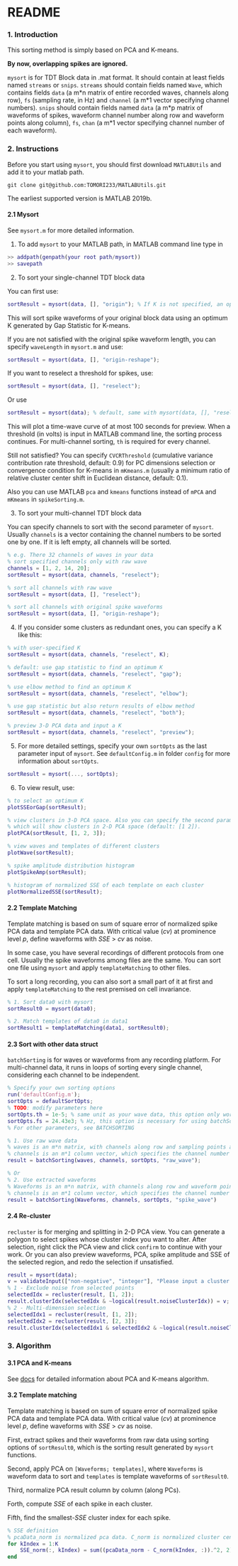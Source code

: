 # README

### 1. Introduction

This sorting method is simply based on PCA and K-means.

**By now, overlapping spikes are ignored.**

`mysort` is for TDT Block data in .mat format. It should contain at least fields named `streams` or `snips`. `streams` should contain fields named `Wave`, which contains fields `data` (a m\*n matrix of entire recorded waves, channels along row), `fs` (sampling rate, in Hz) and `channel` (a m\*1 vector specifying channel numbers). `snips` should contain fields named `data` (a m\*p matrix of waveforms of spikes, waveform channel number along row and waveform points along column), `fs`, `chan` (a m\*1 vector specifying channel number of each waveform).

### 2. Instructions

Before you start using `mysort`, you should first download `MATLABUtils` and add it to your matlab path.

```git
git clone git@github.com:TOMORI233/MATLABUtils.git
```

The earliest supported version is MATLAB 2019b.

#### 2.1 Mysort

See `mysort.m` for more detailed information.

1. To add `mysort` to your MATLAB path, in MATLAB command line type in

```matlab
>> addpath(genpath(your root path/mysort))
>> savepath
```

2. To sort your single-channel TDT block data

You can first use:

```matlab
sortResult = mysort(data, [], "origin"); % If K is not specified, an optimum K will be used
```

This will sort spike waveforms of your original block data using an optimum K generated by Gap Statistic for K-means.

If you are not satisfied with the original spike waveform length, you can specify `waveLength` in `mysort.m` and use:

```matlab
sortResult = mysort(data, [], "origin-reshape");
```

If you want to reselect a threshold for spikes, use:

```matlab
sortResult = mysort(data, [], "reselect");
```

Or use

```matlab
sortResult = mysort(data); % default, same with mysort(data, [], "reselect")
```

This will plot a time-wave curve of at most 100 seconds for preview. When a threshold (in volts) is input in MATLAB command line, the sorting process continues. For multi-channel sorting, `th` is required for every channel.

Still not satisfied? You can specify `CVCRThreshold` (cumulative variance contribution rate threshold, default: 0.9) for PC dimensions selection or convergence condition for K-means in `mKmeans.m` (usually a minimum ratio of relative cluster center shift in Euclidean distance, default: 0.1).

Also you can use MATLAB `pca` and `kmeans` functions instead of `mPCA` and `mKmeans` in `spikeSorting.m`.

3. To sort your multi-channel TDT block data

You can specify channels to sort with the second parameter of `mysort`. Usually `channels` is a vector containing the channel numbers to be sorted one by one. If it is left empty, all channels will be sorted.

```matlab
% e.g. There 32 channels of waves in your data
% sort specified channels only with raw wave
channels = [1, 2, 14, 20];
sortResult = mysort(data, channels, "reselect");

% sort all channels with raw wave
sortResult = mysort(data, [], "reselect");

% sort all channels with original spike waveforms
sortResult = mysort(data, [], "origin-reshape");
```

4. If you consider some clusters as redundant ones, you can specify a K like this:

```matlab
% with user-specified K
sortResult = mysort(data, channels, "reselect", K);

% default: use gap statistic to find an optimum K
sortResult = mysort(data, channels, "reselect", "gap");

% use elbow method to find an optimum K
sortResult = mysort(data, channels, "reselect", "elbow");

% use gap statistic but also return results of elbow method
sortResult = mysort(data, channels, "reselect", "both");

% preview 3-D PCA data and input a K
sortResult = mysort(data, channels, "reselect", "preview");
```

5. For more detailed settings, specify your own `sortOpts` as the last parameter input of `mysort`. See `defaultConfig.m` in folder `config` for more information about `sortOpts`.

```matlab
sortResult = mysort(..., sortOpts);
```

6. To view result, use:

```matlab
% to select an optimum K
plotSSEorGap(sortResult);

% view clusters in 3-D PCA space. Also you can specify the second parameter with a 2-element vector, 
% which will show clusters in 2-D PCA space (default: [1 2]).
plotPCA(sortResult, [1, 2, 3]);

% view waves and templates of different clusters
plotWave(sortResult);

% spike amplitude distribution histogram
plotSpikeAmp(sortResult);

% histogram of normalized SSE of each template on each cluster
plotNormalizedSSE(sortResult);
```

#### 2.2 Template Matching

Template matching is based on sum of square error of normalized spike PCA data and template PCA data. With critical value (*cv*) at prominence level *p*, define waveforms with *SSE* > *cv* as noise.

In some case, you have several recordings of different protocols from one cell. Usually the spike waveforms among files are the same. You can sort one file using `mysort` and apply `templateMatching` to other files.

To sort a long recording, you can also sort a small part of it at first and apply `templateMatching` to the rest premised on cell invariance.

```matlab
% 1. Sort data0 with mysort
sortResult0 = mysort(data0);

% 2. Match templates of data0 in data1
sortResult1 = templateMatching(data1, sortResult0);
```

#### 2.3 Sort with other data struct

`batchSorting` is for waves or waveforms from any recording platform. For multi-channel data, it runs in loops of sorting every single channel, considering each channel to be independent.

```matlab
% Specify your own sorting options
run('defaultConfig.m');
sortOpts = defaultSortOpts;
% TODO: modify parameters here
sortOpts.th = 1e-5; % same unit as your wave data, this option only works with sorting raw waves
sortOpts.fs = 24.43e3; % Hz, this option is necessary for using batchSorting only
% For other parameters, see BATCHSORTING

% 1. Use raw wave data
% waves is an m*n matrix, with channels along row and sampling points along column
% channels is an m*1 column vector, which specifies the channel number of each wave sample
result = batchSorting(waves, channels, sortOpts, "raw_wave");

% Or
% 2. Use extracted waveforms
% Waveforms is an m*n matrix, with channels along row and waveform points along column
% channels is an m*1 column vector, which specifies the channel number of each waveform
result = batchSorting(Waveforms, channels, sortOpts, "spike_wave")
```

#### 2.4 Re-cluster

`recluster` is for merging and splitting in 2-D PCA view. You can generate a polygon to select spikes whose cluster index you want to alter. After selection, right click the PCA view and click `confirm` to continue with your work. Or you can also preview waveforms, PCA, spike amplitude and SSE of the selected region, and redo the selection if unsatisfied.

```matlab
result = mysort(data);
v = validateInput(["non-negative", "integer"], "Please input a cluster number for reclustering: ");
% 1 - Exclude noise from selected points
selectedIdx = recluster(result, [1, 2]);
result.clusterIdx(selectedIdx & ~logical(result.noiseClusterIdx)) = v;
% 2 - Multi-dimension selection
selectedIdx1 = recluster(result, [1, 2]);
selectedIdx2 = recluster(result, [2, 3]);
result.clusterIdx(selectedIdx1 & selectedIdx2 & ~logical(result.noiseClusterIdx)) = v;
```

### 3. Algorithm

#### 3.1 PCA and K-means

See [docs](docs\PRINCIPLE.md) for detailed information about PCA and K-means algorithm.

#### 3.2 Template matching

Template matching is based on sum of square error of normalized spike PCA data and template PCA data. With critical value (*cv*) at prominence level *p*, define waveforms with *SSE* > *cv* as noise.

First, extract spikes and their waveforms from raw data using sorting options of `sortResult0`, which is the sorting result generated by `mysort` functions.

Second, apply PCA on `[Waveforms; templates]`, where `Waveforms` is waveform data to sort and `templates` is template waveforms of `sortResult0`.

Third, normalize PCA result column by column (along PCs).

Forth, compute *SSE* of each spike in each cluster.

Fifth, find the smallest-*SSE* cluster index for each spike.

```matlab
% SSE definition
% pcaData_norm is normalized pca data. C_norm is normalized cluster center in pca.
for kIndex = 1:K
	SSE_norm(:, kIndex) = sum((pcaData_norm - C_norm(kIndex, :)).^2, 2);
end
```
